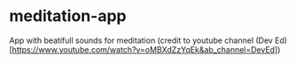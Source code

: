 # meditation-app
App with beatifull sounds for meditation (credit to youtube channel (Dev Ed)[https://www.youtube.com/watch?v=oMBXdZzYqEk&ab_channel=DevEd])
